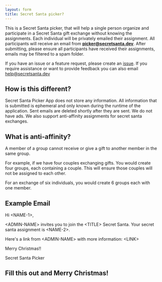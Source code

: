 ```yaml
---
layout: form
title: Secret Santa picker?
---
```

This is a Secret Santa picker, that will help a single person organize and participate in a Secret Santa gift exchange without knowing the assignments. Each individual will be privately emailed their assignment. All participants will receive an email from **picker@secretsanta.dev**. After submitting, please ensure all participants have received their assignments, emails may be filtered to a spam folder.

If you have an issue or a feature request, please create an [issue](https://github.com/stephenrlouie/SecretSanta/issues). If you require assistance or want to provide feedback you can also email [help@secretsanta.dev](mailto:help@secretsanta.dev)

## How is this different?
Secret Santa Picker App does not store any information. All information that is submitted is ephemeral and only known during the runtime of the application. Sent emails are deleted shortly after they are sent. We do not have ads. We also support anti-affinity assignments for secret santa exchanges.

## What is anti-affinity?
A member of a group cannot receive or give a gift to another member in the same group.

For example, if we have four couples exchanging gifts. You would create four groups, each containing a couple. This will ensure those couples will not be assigned to each other.

For an exchange of six individuals, you would create 6 groups each with one member. 

## Example Email

Hi \<NAME-1>,

\<ADMIN-NAME> invites you to join the \<TITLE> Secret Santa. Your secret santa assignment is \<NAME-2>.

Here's a link from \<ADMIN-NAME> with more information: \<LINK>

Merry Christmas!!

Secret Santa Picker

## Fill this out and Merry Christmas!
